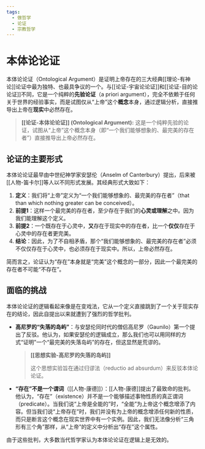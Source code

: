 ```yaml
---
tags:
  - 做哲学
  - 论证
  - 宗教哲学
---
```


# 本体论论证

本体论论证（Ontological Argument）是证明上帝存在的三大经典[[理论-有神论]]论证中最为独特、也最具争议的一个。与[[论证-宇宙论论证]]和[[论证-目的论论证]]不同，它是一个纯粹的**先验论证**（a priori argument），完全不依赖于任何关于世界的经验事实，而是试图仅从“上帝”这个**概念**本身，通过逻辑分析，直接推导出上帝在**现实**中必然存在。

> **[[论证-本体论论证]] (Ontological Argument):** 这是一个纯粹先验的论证，试图从“上帝”这个概念本身（即“一个我们能够想象的、最完美的存在者”）直接推导出上帝必然存在。

## 论证的主要形式

本体论论证最早由中世纪神学家安瑟伦（Anselm of Canterbury）提出，后来被[[人物-笛卡尔]]等人以不同形式发展。其经典形式大致如下：

1.  **定义**：我们将“上帝”定义为“一个我们能够想象的、最完美的存在者”（that than which nothing greater can be conceived）。
2.  **前提1**：这样一个最完美的存在者，至少存在于我们的**心灵或理解**之中。因为我们能理解这个定义。
3.  **前提2**：一个既存在于心灵中，**又**存在于现实中的存在者，比一个**仅仅**存在于心灵中的存在者更完美。
4.  **结论**：因此，为了不自相矛盾，那个“我们能够想象的、最完美的存在者”必须不仅仅存在于心灵中，也必须存在于现实中。所以，上帝必然存在。

简而言之，论证认为“存在”本身就是“完美”这个概念的一部分，因此一个最完美的存在者不可能“不存在”。

## 面临的挑战

本体论论证的逻辑看起来像是在变戏法，它从一个定义直接跳到了一个关于现实存在的结论，因此自提出以来就遭到了强烈的哲学批判。

*   **高尼罗的“失落的岛屿”**：与安瑟伦同时代的僧侣高尼罗（Gaunilo）第一个提出了反驳。他认为，如果安瑟伦的逻辑成立，那么我们也可以用同样的方式“证明”一个“最完美的失落岛屿”的存在，但这显然是荒谬的。

    > **[[思想实验-高尼罗的失落的岛屿]]**
    >
    > 这个思想实验旨在通过归谬法（reductio ad absurdum）来反驳本体论论证。

*   **“存在”不是一个谓词**（[[人物-康德]]）：[[人物-康德]]提出了最致命的批判。他认为，“存在”（existence）并不是一个能够描述事物性质的真正谓词（predicate）。当我们说“上帝是全能的”时，“全能”为上帝这个概念增添了内容。但当我们说“上帝存在”时，我们并没有为上帝的概念增添任何新的性质，而只是断言这个概念在现实世界中有一个实例。因此，我们无法像分析“三角形有三个角”那样，从“上帝”的定义中分析出“存在”这个属性。

由于这些批判，大多数当代哲学家认为本体论论证在逻辑上是无效的。
